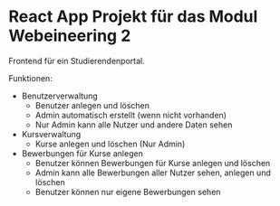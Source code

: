 # React App Projekt für das Modul Webeineering 2

Frontend für ein Studierendenportal.

Funktionen:
- Benutzerverwaltung
  - Benutzer anlegen und löschen
  - Admin automatisch erstellt (wenn nicht vorhanden)
  - Nur Admin kann alle Nutzer und andere Daten sehen
- Kursverwaltung
  - Kurse anlegen und löschen (Nur Admin)
- Bewerbungen für Kurse anlegen
  - Benutzer können Bewerbungen für Kurse anlegen und löschen
  - Admin kann alle Bewerbungen aller Nutzer sehen, anlegen und löschen
  - Benutzer können nur eigene Bewerbungen sehen




